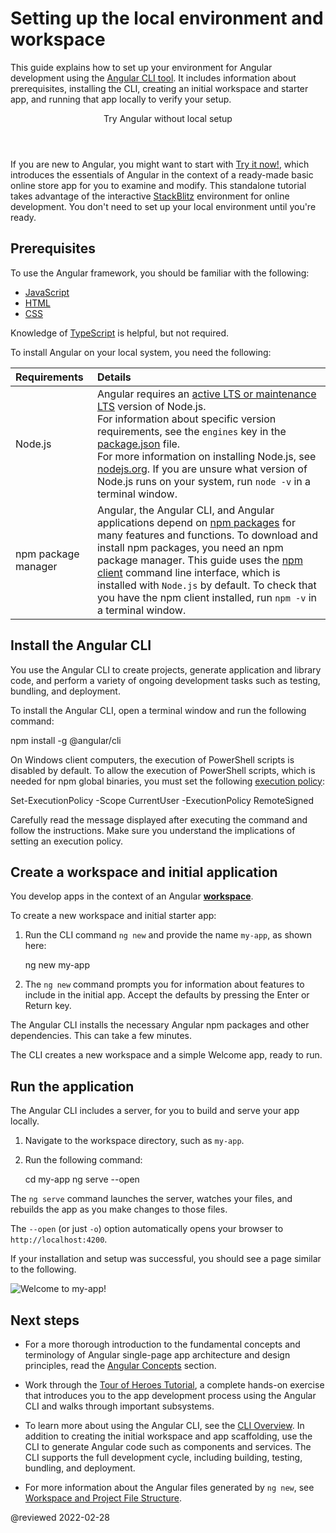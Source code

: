# Setting up the local environment and workspace

This guide explains how to set up your environment for Angular development using the [Angular CLI tool](cli "CLI command reference").
It includes information about prerequisites, installing the CLI, creating an initial workspace and starter app, and running that app locally to verify your setup.

<div class="callout is-helpful">

<header>Try Angular without local setup</header>

If you are new to Angular, you might want to start with [Try it now!](start), which introduces the essentials of Angular in the context of a ready-made basic online store app for you to examine and modify.
This standalone tutorial takes advantage of the interactive [StackBlitz](https://stackblitz.com) environment for online development.
You don't need to set up your local environment until you're ready.

</div>

<a id="devenv"></a>
<a id="prerequisites"></a>

## Prerequisites

To use the Angular framework, you should be familiar with the following:

*   [JavaScript](https://developer.mozilla.org/docs/Web/JavaScript/A_re-introduction_to_JavaScript)
*   [HTML](https://developer.mozilla.org/docs/Learn/HTML/Introduction_to_HTML)
*   [CSS](https://developer.mozilla.org/docs/Learn/CSS/First_steps)

Knowledge of [TypeScript](https://www.typescriptlang.org) is helpful, but not required.

To install Angular on your local system, you need the following:

| Requirements                         | Details |
|:---                                  |:---     |
| Node.js <a id="nodejs"></a>          | Angular requires an [active LTS or maintenance LTS](https://nodejs.org/about/releases) version of Node.js.  <div class="alert is-helpful"> For information about specific version requirements, see the `engines` key in the [package.json](https://unpkg.com/browse/@angular/core/package.json) file. </div> For more information on installing Node.js, see [nodejs.org](https://nodejs.org "Nodejs.org"). If you are unsure what version of Node.js runs on your system, run `node -v` in a terminal window. |
| npm package manager <a id="npm"></a> | Angular, the Angular CLI, and Angular applications depend on [npm packages](https://docs.npmjs.com/getting-started/what-is-npm) for many features and functions. To download and install npm packages, you need an npm package manager. This guide uses the [npm client](https://docs.npmjs.com/cli/install) command line interface, which is installed with `Node.js` by default. To check that you have the npm client installed, run `npm -v` in a terminal window.                                          |

<a id="install-cli"></a>

## Install the Angular CLI

You use the Angular CLI to create projects, generate application and library code, and perform a variety of ongoing development tasks such as testing, bundling, and deployment.

To install the Angular CLI, open a terminal window and run the following command:

<code-example format="shell" language="shell">

npm install -g &commat;angular/cli<aio-angular-dist-tag class="pln"></aio-angular-dist-tag>

</code-example>

<div class="alert is-helpful">
  <p>On Windows client computers, the execution of PowerShell scripts is disabled by default. To allow the execution of PowerShell scripts, which is needed for npm global binaries, you must set the following <a href="https://docs.microsoft.com/en-us/powershell/module/microsoft.powershell.core/about/about_execution_policies">execution policy</a>:</p>
  <code-example language="sh">
  Set-ExecutionPolicy -Scope CurrentUser -ExecutionPolicy RemoteSigned
  </code-example>
  <p>Carefully read the message displayed after executing the command and follow the instructions. Make sure you understand the implications of setting an execution policy.</p>
</div>

<a id="create-proj"></a>

## Create a workspace and initial application

You develop apps in the context of an Angular [**workspace**](guide/glossary#workspace).

To create a new workspace and initial starter app:

1.  Run the CLI command `ng new` and provide the name `my-app`, as shown here:

    <code-example format="shell" language="shell">

    ng new my-app

    </code-example>

1.  The `ng new` command prompts you for information about features to include in the initial app.
    Accept the defaults by pressing the Enter or Return key.

The Angular CLI installs the necessary Angular npm packages and other dependencies.
This can take a few minutes.

The CLI creates a new workspace and a simple Welcome app, ready to run.

<a id="serve"></a>

## Run the application

The Angular CLI includes a server, for you to build and serve your app locally.

1.  Navigate to the workspace directory, such as `my-app`.
1.  Run the following command:

    <code-example format="shell" language="shell">

    cd my-app
    ng serve --open

    </code-example>

The `ng serve` command launches the server, watches your files,
and rebuilds the app as you make changes to those files.

The `--open` \(or just `-o`\) option automatically opens your browser
to `http://localhost:4200`.

If your installation and setup was successful, you should see a page similar to the following.

<div class="lightbox">

<img alt="Welcome to my-app!" src="generated/images/guide/setup-local/app-works.png">

</div>

## Next steps

*   For a more thorough introduction to the fundamental concepts and terminology of Angular single-page app architecture and design principles, read the [Angular Concepts](guide/architecture) section.

*   Work through the [Tour of Heroes Tutorial](tutorial), a complete hands-on exercise that introduces you to the app development process using the Angular CLI and walks through important subsystems.

*   To learn more about using the Angular CLI, see the [CLI Overview](cli "CLI Overview").
    In addition to creating the initial workspace and app scaffolding, use the CLI to generate Angular code such as components and services.
    The CLI supports the full development cycle, including building, testing, bundling, and deployment.

*   For more information about the Angular files generated by `ng new`, see [Workspace and Project File Structure](guide/file-structure).

<!-- links -->

<!-- external links -->

<!-- end links -->

@reviewed 2022-02-28

